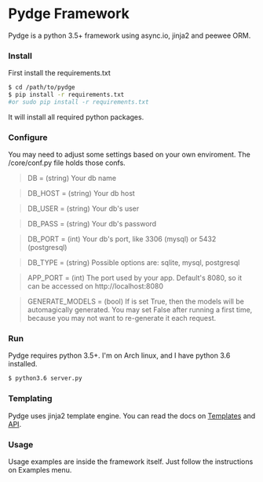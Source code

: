 # Pydge Framework

Pydge is a python 3.5+ framework using async.io, jinja2 and peewee ORM.

### Install

First install the requirements.txt

```sh
$ cd /path/to/pydge
$ pip install -r requirements.txt
#or sudo pip install -r requirements.txt
```
It will install all required python packages.

### Configure

You may need to adjust some settings based on your own enviroment. The /core/conf.py file holds those confs.

> DB = (string) Your db name

> DB_HOST = (string) Your db host

> DB_USER = (string) Your db's user

> DB_PASS = (string) Your db's password

> DB_PORT = (int) Your db's port, like 3306 (mysql) or 5432 (postgresql)

> DB_TYPE = (string) Possible options are: sqlite, mysql, postgresql

> APP_PORT = (int) The port used by your app. Default's 8080, so it can be accessed on http://localhost:8080

> GENERATE_MODELS = (bool) If is set True, then the models will be automagically generated. You may set False after running a first time, because you may not want to re-generate it each request.

### Run
Pydge requires python 3.5+. I'm on Arch linux, and I have python 3.6 installed.

```sh
$ python3.6 server.py
```

### Templating
Pydge uses jinja2 template engine. You can read the docs on [Templates](http://jinja.pocoo.org/docs/2.9/templates/) and [API](http://jinja.pocoo.org/docs/2.9/api/).

### Usage
Usage examples are inside the framework itself. Just follow the instructions on Examples menu.
